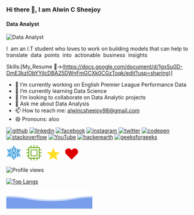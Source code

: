 ### Hi there 👋, I am Alwin C Sheejoy
#### Data Analyst
![Data Analyst](https://media-exp1.licdn.com/dms/image/C5616AQG7FRpvh926UA/profile-displaybackgroundimage-shrink_350_1400/0/1590655466577?e=1639612800&v=beta&t=zvBB_5OZ_j16xgA_KQI8lU4OaqXbXe7gNoI-E--ocaM)

I‌‌ ‌ am‌‌ ‌an‌‌ ‌I.T‌‌ ‌student‌‌ ‌who‌‌ ‌loves‌‌ ‌to‌‌ ‌work‌‌ ‌on‌‌ ‌building‌‌ ‌models‌‌ ‌that‌‌ ‌can‌‌ ‌help‌‌ ‌to‌‌ ‌translate‌‌ ‌ data‌‌ ‌ points ‌ into‌‌ ‌ actionable‌‌ ‌ business‌‌ ‌ insights

Skills:[My_Resume   📄->(https://docs.google.com/document/d/1gxSu0D-DmE3kzlObYYilcDBA25DWnFmGCXk0CGzToqk/edit?usp=sharing)]

- 🔭 I’m currently working on English Premier League Performance Data 
- 🌱 I’m currently learning Data Science 
- 👯 I’m looking to collaborate on Data Analytic projects 
- 💬 Ask me about Data Analysis 
- 📫 How to reach me: alwincsheejoy98@gmail.com 
- 😄 Pronouns: aloo 


[<img src='https://cdn.jsdelivr.net/npm/simple-icons@3.0.1/icons/github.svg' alt='github' height='40'>](https://github.com/alwinsheejoy)  [<img src='https://cdn.jsdelivr.net/npm/simple-icons@3.0.1/icons/linkedin.svg' alt='linkedin' height='40'>](https://www.linkedin.com/in/alwin-c-8887601a0/)  [<img src='https://cdn.jsdelivr.net/npm/simple-icons@3.0.1/icons/facebook.svg' alt='facebook' height='40'>](https://www.facebook.com/alwin.sheejoy)  [<img src='https://cdn.jsdelivr.net/npm/simple-icons@3.0.1/icons/instagram.svg' alt='instagram' height='40'>](https://www.instagram.com/alwin_4590_/)  [<img src='https://cdn.jsdelivr.net/npm/simple-icons@3.0.1/icons/twitter.svg' alt='twitter' height='40'>](https://twitter.com/csheejoy)  [<img src='https://cdn.jsdelivr.net/npm/simple-icons@3.0.1/icons/codepen.svg' alt='codepen' height='40'>](https://codepen.io/alwincsheejoy)  [<img src='https://cdn.jsdelivr.net/npm/simple-icons@3.0.1/icons/stackoverflow.svg' alt='stackoverflow' height='40'>](https://stackoverflow.com/users/alwin-c-sheejoy)  [<img src='https://cdn.jsdelivr.net/npm/simple-icons@3.0.1/icons/youtube.svg' alt='YouTube' height='40'>](https://www.youtube.com/channel/uURmiSkqr8yTaZPRmZp77A)  [<img src='https://cdn.jsdelivr.net/npm/simple-icons@3.0.1/icons/hackerearth.svg' alt='hackerearth' height='40'>](https://www.hackerearth.com/@alwinc)  [<img src='https://cdn.jsdelivr.net/npm/simple-icons@3.0.1/icons/geeksforgeeks.svg' alt='geeksforgeeks' height='40'>](https://auth.geeksforgeeks.org/invite/dmn1kipk/)  

<a href='https://archiveprogram.github.com/'><img src='https://raw.githubusercontent.com/acervenky/animated-github-badges/master/assets/acbadge.gif' width='40' height='40'></a> <a href='https://docs.github.com/en/developers'><img src='https://raw.githubusercontent.com/acervenky/animated-github-badges/master/assets/devbadge.gif' width='40' height='40'></a> <a href='https://stars.github.com/'><img src='https://raw.githubusercontent.com/acervenky/animated-github-badges/master/assets/starbadge.gif' width='35' height='35'></a> <a href='https://docs.github.com/en/github/supporting-the-open-source-community-with-github-sponsors'><img src='https://raw.githubusercontent.com/acervenky/animated-github-badges/master/assets/sponsorbadge.gif' width='35' height='35'></a> 

![Profile views](https://gpvc.arturio.dev/alwinsheejoy)  

[![Top Langs](https://github-readme-stats.vercel.app/api/top-langs/?username=alwinsheejoy)](https://github.com/anuraghazra/github-readme-stats)

![Alwin C Sheejoy](https://raw.githubusercontent.com/JinsoRaj/JinsoRaj/main/assets/jr-bottom-banner.svg)

